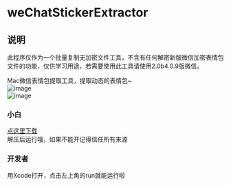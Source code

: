 # weChatStickerExtractor

## 说明
此程序仅作为一个批量复制无加密文件工具，不含有任何解密新版微信加密表情包文件的功能，仅供学习用途，若需要使用此工具请使用2.0b4.0.9版微信。

Mac微信表情包提取工具，提取动态的表情包~ <br/>
![image](https://user-images.githubusercontent.com/1451234/27086843-0520a958-5086-11e7-90f2-72051f807cb1.png)<br/>
![image](https://user-images.githubusercontent.com/1451234/27086850-08f0b2da-5086-11e7-95f6-0c3f33db024f.png)<br/>
### 小白 ###
[点这里下载](https://github.com/TonyLianLong/weChatStickerExtractor/releases/download/1.0/weChatStickerExtractor.zip)<br/>
解压后运行哦，如果不能开记得信任所有来源
### 开发者 ###
用Xcode打开，点击左上角的run就能运行啦
